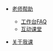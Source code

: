 - [老师帮助](/teacher/)

  - [工作台FAQ](/teacher/faq.md)
  - [互动课堂](/teacher/live_class.md)

- [关于我课](/about.md)